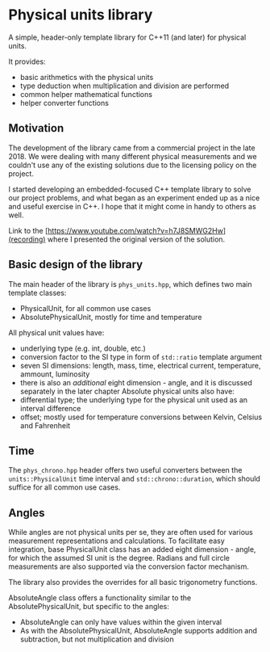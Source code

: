 # Physical units library

A simple, header-only template library for C++11 (and later) for physical units.

It provides:
- basic arithmetics with the physical units
- type deduction when multiplication and division are performed
- common helper mathematical functions
- helper converter functions

## Motivation

The development of the library came from a commercial project in the late 2018.
We were dealing with many different physical measurements and we couldn't use
any of the existing solutions due to the licensing policy on the project.

I started developing an embedded-focused C++ template library to solve our project
problems, and what began as an experiment ended up as a nice and useful exercise in C++.
I hope that it might come in handy to others as well.

Link to the [https://www.youtube.com/watch?v=h7J8SMWG2Hw](recording) where I
presented the original version of the solution.

## Basic design of the library

The main header of the library is `phys_units.hpp`, which defines two main template classes:
- PhysicalUnit, for all common use cases
- AbsolutePhysicalUnit, mostly for time and temperature

All physical unit values have:
- underlying type (e.g. int, double, etc.)
- conversion factor to the SI type in form of `std::ratio` template argument
- seven SI dimensions: length, mass, time, electrical current, temperature, ammount, luminosity
- there is also an *additional* eight dimension - angle, and it is discussed separately in the later chapter
Absolute physical units also have:
- differential type; the underlying type for the physical unit used as an interval difference
- offset; mostly used for temperature conversions between Kelvin, Celsius and Fahrenheit

## Time

The `phys_chrono.hpp` header offers two useful converters between the `units::PhysicalUnit`
time interval and `std::chrono::duration`, which should suffice for all common use cases.

## Angles

While angles are not physical units per se, they are often used for various measurement representations
and calculations.
To facilitate easy integration, base PhysicalUnit class has an added eight dimension - angle, for which
the assumed SI unit is the degree. Radians and full circle measurements are also supported via the
conversion factor mechanism.

The library also provides the overrides for all basic trigonometry functions.

AbsoluteAngle class offers a functionality similar to the AbsolutePhysicalUnit, but specific to the angles:
- AbsoluteAngle can only have values within the given interval
- As with the AbsolutePhysicalUnit, AbsoluteAngle supports addition and subtraction, but not multiplication
and division
